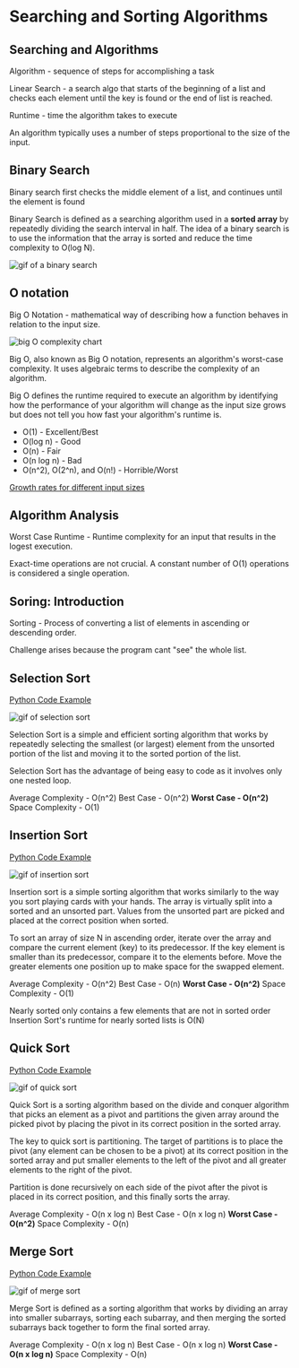 # Searching and Sorting Algorithms

## Searching and Algorithms

Algorithm - sequence of steps for accomplishing a task

Linear Search - a search algo that starts of the beginning of a list and checks each element until the key is found or the end of list is reached.

Runtime - time the algorithm takes to execute

An algorithm typically uses a number of steps proportional to the size of the input.

## Binary Search

Binary search first checks the middle element of a list, and continues until the element is found

Binary Search is defined as a searching algorithm used in a **sorted array** by repeatedly dividing the search interval in half. The idea of a binary search is to use the information that the array is sorted and reduce the time complexity to O(log N).

![gif of a binary search](https://d18l82el6cdm1i.cloudfront.net/uploads/bePceUMnSG-binary_search_gif.gif)

## O notation

Big O Notation - mathematical way of describing how a function behaves in relation to the input size.

![big O complexity chart](https://www.researchgate.net/publication/371457259/figure/fig3/AS:11431281166794429@1686405800300/Big-O-time-complexity-chart-based-feature-selection-a-Big-O-complexity-chart-b-Time.ppm)

Big O, also known as Big O notation, represents an algorithm's worst-case complexity. It uses algebraic terms to describe the complexity of an algorithm.

Big O defines the runtime required to execute an algorithm by identifying how the performance of your algorithm will change as the input size grows but does not tell you how fast your algorithm's runtime is.

- O(1) - Excellent/Best
- O(log n) - Good
- O(n) - Fair
- O(n log n) - Bad
- O(n^2), O(2^n), and O(n!) - Horrible/Worst

[Growth rates for different input sizes](./images/growth-rates.png)

## Algorithm Analysis

Worst Case Runtime - Runtime complexity for an input that results in the logest execution.

Exact-time operations are not crucial. A constant number of O(1) operations is considered a single operation. 

## Soring: Introduction

Sorting - Process of converting a list of elements in ascending or descending order.

Challenge arises because the program cant "see" the whole list.

## Selection Sort

[Python Code Example](/SelectionSort.py)

![gif of selection sort](https://miro.medium.com/v2/resize:fit:1144/1*5WXRN62ddiM_Gcf4GDdCZg.gif)

Selection Sort is a simple and efficient sorting algorithm that works by repeatedly selecting the smallest (or largest) element from the unsorted portion of the list and moving it to the sorted portion of the list.

Selection Sort has the advantage of being easy to code as it involves only one nested loop.

Average Complexity - O(n^2)
Best Case - O(n^2)
**Worst Case - O(n^2)**
Space Complexity - O(1)

## Insertion Sort

[Python Code Example](/InsertionSort.py)

![gif of insertion sort](https://miro.medium.com/v2/resize:fit:1012/1*JP-wURjwf4k23U2G3GNQDw.gif)

Insertion sort is a simple sorting algorithm that works similarly to the way you sort playing cards with your hands. The array is virtually split into a sorted and an unsorted part. Values from the unsorted part are picked and placed at the correct position when sorted.

To sort an array of size N in ascending order, iterate over the array and compare the current element (key) to its predecessor. If the key element is smaller than its predecessor, compare it to the elements before. Move the greater elements one position up to make space for the swapped element.

Average Complexity - O(n^2)
Best Case - O(n)
**Worst Case - O(n^2)**
Space Complexity - O(1)

Nearly sorted only contains a few elements that are not in sorted order
Insertion Sort's runtime for nearly sorted lists is O(N)

## Quick Sort

[Python Code Example](/QuickSort.py)

![gif of quick sort](https://colab.research.google.com/drive/1vCuxn8JGjaM6l_0NMbqb1Zx0_2bf3AqU)

Quick Sort is a sorting algorithm based on the divide and conquer algorithm that picks an element as a pivot and partitions the given array around the picked pivot by placing the pivot in its correct position in the sorted array.

The key to quick sort is partitioning. The target of partitions is to place the pivot (any element can be chosen to be a pivot) at its correct position in the sorted array and put smaller elements to the left of the pivot and all greater elements to the right of the pivot.

Partition is done recursively on each side of the pivot after the pivot is placed in its correct position, and this finally sorts the array.

Average Complexity - O(n x log n)
Best Case - O(n x log n)
**Worst Case -O(n^2)**
Space Complexity - O(n)

## Merge Sort

[Python Code Example](/Merge.py)

![gif of merge sort](https://codepumpkin.com/wp-content/uploads/2017/10/MergeSort_Avg_case.gif)

Merge Sort is defined as a sorting algorithm that works by dividing an array into smaller subarrays, sorting each subarray, and then merging the sorted subarrays back together to form the final sorted array.

Average Complexity - O(n x log n)
Best Case - O(n x log n)
**Worst Case -O(n x log n)**
Space Complexity - O(n)